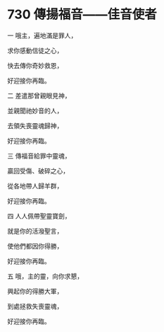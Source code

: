 # 730 傳揚福音——佳音使者

一 哦主，遍地滿是罪人，

求你感動信徒之心，

快去傳你奇妙救恩，

好迎接你再臨。

二 差遣那曾親眼見神，

並親聞祂妙音的人，

去領失喪靈魂歸神，

好迎接你再臨。

三 傳福音給罪中靈魂，

贏回受傷、破碎之心，

從各地帶人歸羊群，

好迎接你再臨。

四 人人佩帶聖靈寶劍，

就是你的活潑聖言，

使他們都因你得勝，

好迎接你再臨。

五 哦，主的靈，向你求懇，

興起你的得勝大軍，

到處拯救失喪靈魂，

好迎接你再臨。

